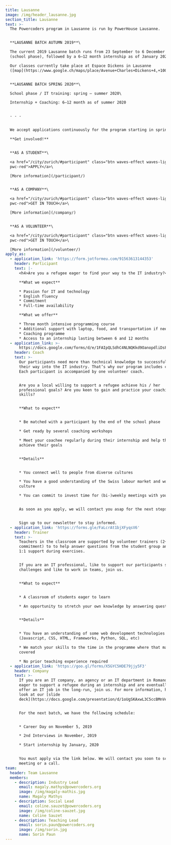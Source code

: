 ```yaml
---
title: Lausanne
image: /img/header_lausanne.jpg
section_title: Lausanne
text: >-
  The Powercoders program in Lausanne is run by PowerHouse Lausanne.


  **LAUSANNE BATCH AUTUMN 2019**\

  The current 2019 Lausanne batch runs from 23 September to 6 December 2019
  (school phase), followed by a 6–12 month internship as of January 2020.\

  Our classes currently take place at Espace Dickens in Lausanne
  ([map](https://www.google.ch/maps/place/Avenue+Charles+Dickens+4,+1006+Lausanne/@46.5155518,6.6313321,17z/data=!3m1!4b1!4m5!3m4!1s0x478c2fcc96ad7f13:0x7de11ccdef79596a!8m2!3d46.5155481!4d6.6335208)).


  **LAUSANNE BATCH SPRING 2020**\

  School phase / IT training: spring – summer 2020\

  Internship + Coaching: 6–12 month as of summer 2020


  - - -


  We accept applications continuously for the program starting in spring 2020.\

  **Get involved!**


  **AS A STUDENT**\

  <a href="/city/zurich/#participant" class="btn waves-effect waves-light
  pwc-red">APPLY</a>\

  [More information](/participant/)


  **AS A COMPANY**\

  <a href="/city/zurich/#participant" class="btn waves-effect waves-light
  pwc-red">GET IN TOUCH</a>\

  [More information](/company/)


  **AS A VOLUNTEER**\

  <a href="/city/zurich/#participant" class="btn waves-effect waves-light
  pwc-red">GET IN TOUCH</a>\

  [More information](/volunteer/)
apply_as:
  - application_link: 'https://form.jotformeu.com/91563613144353'
    header: Participant
    text: |-
      <h4>Are you a refugee eager to find your way to the IT industry?</h4>

      **What we expect**

      * Passion for IT and technology
      * English fluency
      * Commitment
      * Full-time availability

      **What we offer**

      * Three month intensive programming course
      * Additional support with laptop, food, and transportation if needed
      * Coaching programme
      * Access to an internship lasting between 6 and 12 months
  - application_link: >-
      https://docs.google.com/forms/d/e/1FAIpQLSdhC4NLNQKkd9OanopdliDsFWnPKAi2YG9aqYmPpfB4iTS-_A/viewform
    header: Coach
    text: >-
      Our participants need more than technical knowledge to successfully find
      their way into the IT industry. That’s why our program includes coaching.
      Each participant is accompanied by one volunteer coach.


      Are you a local willing to support a refugee achieve his / her
      professional goals? Are you keen to gain and practice your coaching
      skills?


      **What to expect**


      * Be matched with a participant by the end of the school phase

      * Get ready by several coaching workshops

      * Meet your coachee regularly during their internship and help them to
      achieve their goals


      **Details**


      * You connect well to people from diverse cultures

      * You have a good understanding of the Swiss labour market and work
      culture

      * You can commit to invest time for (bi-)weekly meetings with your coachee


      As soon as you apply, we will contact you asap for the next steps.


      Sign up to our newsletter to stay informed.
  - application_link: 'https://forms.gle/FaLcrAt1bjXFyqsV6'
    header: Trainer
    text: >-
      Teachers in the classroom are supported by volunteer trainers (2+ half day
      commitment) to to help answer questions from the student group and provide
      1:1 support during exercises.


      If you are an IT professional, like to support our participants solving IT
      challenges and like to work in teams, join us.


      **What to expect**


      * A classroom of students eager to learn

      * An opportunity to stretch your own knowledge by answering questions


      **Details**


      * You have an understanding of some web development technologies
      (Javascript, CSS, HTML, Frameworks, Python, SQL, etc)

      * We match your skills to the time in the programme where that material is
      covered

      * No prior teaching experience required
  - application_link: 'https://goo.gl/forms/X5GYC5HDE79jjy5F3'
    header: Company
    text: >-
      If you are an IT company, an agency or an IT department in Romandie, are
      eager to support a refugee during an internship and are eventually able to
      offer an IT job in the long-run, join us. For more information, have a
      look at our [slide
      deck](https://docs.google.com/presentation/d/1oUgSKAxwL3C5ccBMnVeQaTTHv4-dWdSUQsPsUkBEwBo/edit#slide=id.g3af7b31b61_0_30).


      For the next batch, we have the following schedule:


      * Career Day on November 5, 2019

      * 2nd Interviews in November, 2019

      * Start internship by January, 2020


      You must apply via the link below. We will contact you soon to schedule a
      meeting or a call.
team:
  header: Team Lausanne
  members:
    - description: Industry Lead
      email: magaly.mathys@powercoders.org
      image: /img/magaly-mathis.jpg
      name: Magaly Mathys
    - description: Social Lead
      email: coline.sauzet@powercoders.org
      image: /img/coline-sauzet.jpg
      name: Coline Sauzet
    - description: Teaching Lead
      email: sorin.paun@powercoders.org
      image: /img/sorin.jpg
      name: Sorin Paun
---
```


